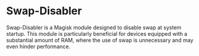 # Swap-Disabler
Swap-Disabler is a Magisk module designed to disable swap at system startup. This module is particularly beneficial for devices equipped with a substantial amount of RAM, where the use of swap is unnecessary and may even hinder performance.
